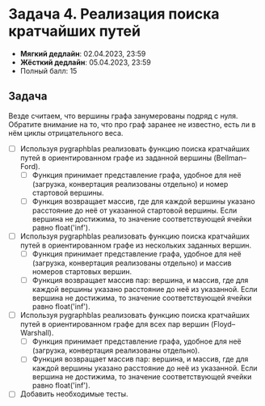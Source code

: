 # Задача 4. Реализация поиска кратчайших путей

* **Мягкий дедлайн**: 02.04.2023, 23:59
* **Жёсткий дедлайн**: 05.04.2023, 23:59
* Полный балл: 15

## Задача

Везде считаем, что вершины графа занумерованы подряд с нуля.
Обратите внимание на то, что про граф заранее не известно, есть ли в нём циклы отрицательного веса.

- [ ] Используя pygraphblas реализовать функцию поиска кратчайших путей в ориентированном графе из заданной вершины (Bellman–Ford).
  - [ ] Функция принимает представление графа, удобное для неё (загрузка, конвертация реализованы отдельно) и номер стартовой вершины.
  - [ ] Функция возвращает массив, где для каждой вершины указано расстояние до неё от указанной стартовой вершины. Если вершина не достижима, то значение соответствующей ячейки равно float('inf').
- [ ] Используя pygraphblas реализовать функцию поиска кратчайших путей в ориентированном графе из нескольких заданных вершин.
  - [ ] Функция принимает представление графа, удобное для неё (загрузка, конвертация реализованы отдельно) и массив номеров стартовых вершин.
  - [ ] Функция возвращает массив пар: вершина, и массив, где для каждой вершины указано расстояние до неё из указанной. Если вершина не достижима, то значение соответствующей ячейки равно float('inf').
- [ ] Используя pygraphblas реализовать функцию поиска кратчайших путей в ориентированном графе для всех пар вершин (Floyd–Warshall).
  - [ ] Функция принимает представление графа, удобное для неё (загрузка, конвертация реализованы отдельно).
  - [ ] Функция возвращает массив пар: вершина, и массив, где для каждой вершины указано расстояние до неё из указанной. Если вершина не достижима, то значение соответствующей ячейки равно float('inf').
- [ ] Добавить необходимые тесты.
